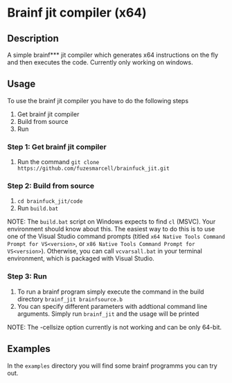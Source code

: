 # Brainf jit compiler (x64)
## Description
A simple brainf*** jit compiler which generates x64 instructions on the fly and then executes the code.
Currently only working on windows.
## Usage
To use the brainf jit compiler you have to do the following steps
1. Get brainf jit compiler
2. Build from source
3. Run
### Step 1: Get brainf jit compiler
1. Run the command `git clone https://github.com/fuzesmarcell/brainfuck_jit.git`
### Step 2: Build from source
1. `cd brainfuck_jit/code`
2. Run `build.bat`

NOTE: The `build.bat` script on Windows expects to find `cl` (MSVC). Your environment should know about this. The easiest way to do this is to use one of the Visual Studio command prompts (titled `x64 Native Tools Command Prompt for VS<version>`, or `x86 Native Tools Command Prompt for VS<version>`). Otherwise, you can call `vcvarsall.bat` in your terminal environment, which is packaged with Visual Studio.
### Step 3: Run
1. To run a brainf program simply execute the command in the build directory `brainf_jit brainfsource.b`
2. You can specify different parameters with addtional command line arguments. Simply run `brainf_jit` and the usage will be printed

NOTE: The -cellsize option currently is not working and can be only 64-bit.
## Examples
In the `examples` directory you will find some brainf programms you can try out.